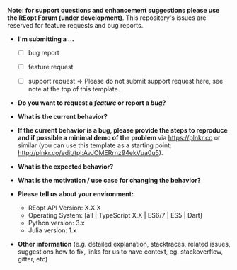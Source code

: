 **Note: for support questions and enhancement suggestions please use the REopt Forum (under development)**. This repository's issues are reserved for feature requests and bug reports.

* **I'm submitting a ...**
  - [ ] bug report
  - [ ] feature request
  - [ ] support request => Please do not submit support request here, see note at the top of this template.


* **Do you want to request a *feature* or report a *bug*?**



* **What is the current behavior?**



* **If the current behavior is a bug, please provide the steps to reproduce and if possible a minimal demo of the problem** via
https://plnkr.co or similar (you can use this template as a starting point: http://plnkr.co/edit/tpl:AvJOMERrnz94ekVua0u5).



* **What is the expected behavior?**



* **What is the motivation / use case for changing the behavior?**



* **Please tell us about your environment:**
  
  - REopt API Version: X.X.X
  - Operating System: [all | TypeScript X.X | ES6/7 | ES5 | Dart]
  - Python version: 3.x
  - Julia version: 1.x


* **Other information** (e.g. detailed explanation, stacktraces, related issues, suggestions how to fix, links for us to have context, eg. stackoverflow, gitter, etc)
